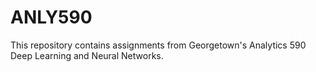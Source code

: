 # ANLY590

This repository contains assignments from Georgetown's Analytics 590 Deep Learning and Neural Networks.
